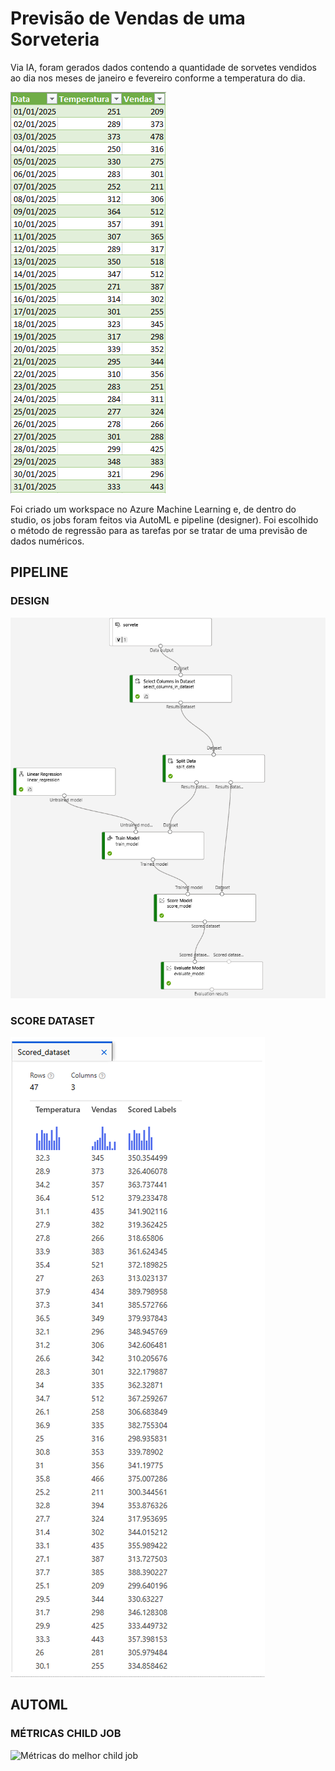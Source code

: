 # Previsão de Vendas de uma Sorveteria

Via IA, foram gerados dados contendo a quantidade de sorvetes vendidos ao dia nos meses de janeiro e fevereiro conforme a temperatura do dia.

![Tabela de vendas](https://github.com/luisinhisbox/VendasSorveteria/blob/55cb8d4e345280128e1b4253d2b77b90b163dc92/assets/tabeladados.png)


Foi criado um workspace no Azure Machine Learning e, de dentro do studio, os jobs foram feitos via AutoML e  pipeline (designer). Foi escolhido o método de regressão para as tarefas por se tratar de uma previsão de dados numéricos.

## PIPELINE

### DESIGN
![Design](https://github.com/luisinhisbox/VendasSorveteria/blob/55cb8d4e345280128e1b4253d2b77b90b163dc92/assets/pipelinedesign.png)

### SCORE DATASET
![Score Dataset](https://github.com/luisinhisbox/VendasSorveteria/blob/55cb8d4e345280128e1b4253d2b77b90b163dc92/assets/scored_dataset.png)

## AUTOML
### MÉTRICAS CHILD JOB
![Métricas do melhor child job](https://github.com/luisinhisbox/VendasSorveteria/blob/b1c1cd34ccf53dab4ddb712bee36c6aa012a76f8/assets/m%C3%A9tricaschildjob.png)

